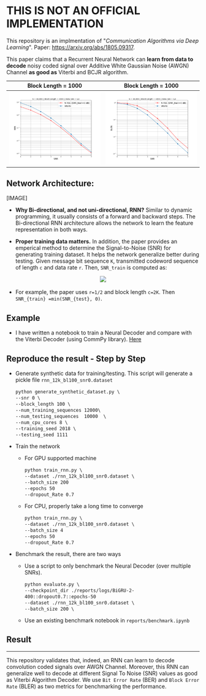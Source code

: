 # THIS IS NOT AN OFFICIAL IMPLEMENTATION

This repository is an implmentation of "*Communication Algorithms via Deep Learning*". Paper: https://arxiv.org/abs/1805.09317.

This paper claims that a Recurrent Neural Network can **learn from data to decode** noisy coded signal over Additive White Gaussian Noise (AWGN) Channel **as good as** Viterbi and BCJR algorithm. 


Block Length = 1000         |  Block Length = 1000 
:-------------------------:|:-------------------------:
![](reports/images/ber_block_length_1000_snr0.png)| ![](reports/images/bler_block_length_1000_snr0.png)

## Network Architecture:

[IMAGE]

* **Why Bi-directional, and not uni-directional, RNN?** Similar to dynamic programming, it usually consists of a forward and backward steps. The Bi-directional RNN architecture allows the network to learn the feature representation in both ways.

* **Proper training data matters.** In addition, the paper provides an emperical method to determine the Signal-to-Noise (SNR) for generating training dataset. It helps the network generalize better during testing. Given message bit sequence `K`, transmitted codeword sequence of length `c` and data rate `r`. Then, `SNR_train` is computed as:

<p align="center">
<img src=https://latex.codecogs.com/gif.latex?%24%24SNR_%7Btrain%7D%3Dmin%5C%7BSNR_%7Btest%7D%2C%2010log_%7B10%7D%282%5E%7B2r%7D%20-%201%29%5C%7D%5Cspace%5Cspace%20%5Ctext%7B%28Appendix%20D%29%7D%24%24 /></p>
  
* For example, the paper uses `r=1/2` and block length `c=2K`. Then `SNR_{train} =min(SNR_{test}, 0)`.

## Example
* I have written a notebook to train a Neural Decoder and compare with the Viterbi Decoder (using CommPy library). [Here](https://colab.research.google.com/drive/1kHtV3seHqyQfnssdEtbpRSUwIKhIDL93)

## Reproduce the result - Step by Step

* Generate synthetic data for training/testing. This script will generate a pickle file `rnn_12k_bl100_snr0.dataset`
    ```shell
    python generate_synthetic_dataset.py \
    --snr 0 \
    --block_length 100 \
    --num_training_sequences 12000\
    --num_testing_sequences  10000  \
    --num_cpu_cores 8 \
    --training_seed 2018 \
    --testing_seed 1111
    ```

* Train the network
  * For GPU supported machine
    ```
    python train_rnn.py \
    --dataset ./rnn_12k_bl100_snr0.dataset \
    --batch_size 200
    --epochs 50
    --dropout_Rate 0.7
    ```
  * For CPU, properly take a long time to converge
    ```
    python train_rnn.py \
    --dataset ./rnn_12k_bl100_snr0.dataset \
    --batch_size 4
    --epochs 50
    --dropout_Rate 0.7
    ```

* Benchmark the result, there are two ways
  * Use a script to only benchmark the Neural Decoder (over multiple SNRs).
    ```
    python evaluate.py \
    --checkpoint_dir ./reports/logs/BiGRU-2-400::dropout0.7::epochs-50
    --dataset ./rnn_12k_bl100_snr0.dataset \
    --batch_size 200 \
    ```
   * Use an existing benchmark notebook in `reports/benchmark.ipynb` 

## Result
---
This repository validates that, indeed, an RNN can learn to decode convolution coded signals over AWGN Channel. Moreover, this RNN can generalize well to decode at different Signal To Noise (SNR) values as good as Viterbi Algorithm Decoder. We use `Bit Error Rate` (BER) and `Block Error Rate` (BLER) as two metrics for benchmarking the performance.

